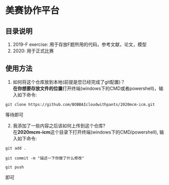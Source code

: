 # 美赛协作平台

## 目录说明
1. 2019-F exercise: 用于存放F题所用的代码，参考文献，论文，模型
2. 2020: 用于正式比赛

## 使用方法
1. 如何将这个仓库放到本地(前提是您已经完成了git配置)？     
**在你想要存放文件的位置**打开终端(windows下的CMD或者powershell)，输入如下命令: 
```
git clone https://github.com/BOBBAIcloudwithpants/2020mcm-icm.git
```
等待即可

2. 我添加了一些内容之后该如何上传到这个仓库?     
在**2020mcm-icm**这个目录下打开终端(windows下的CMD/powershell), 输入如下命令:
```
git add .
```
```
git commit -m "描述一下你做了什么修改"
```
```
git push
```
即可



